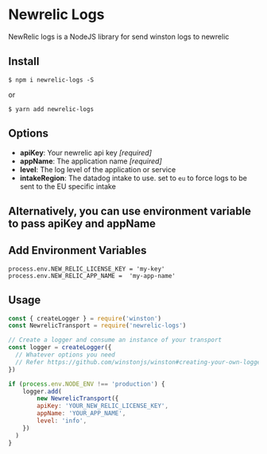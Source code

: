 
# Newrelic Logs
NewRelic logs is a NodeJS library for send winston logs to newrelic

## Install
```console
$ npm i newrelic-logs -S
```
or
```console
$ yarn add newrelic-logs
```

## Options
- **apiKey**: Your newrelic api key *[required]*
- **appName**: The application name *[required]*
- **level**: The log level of the application or service
- **intakeRegion**: The datadog intake to use. set to `eu` to force logs to be sent to the EU specific intake

## Alternatively, you can use environment variable to pass apiKey and appName
## Add Environment Variables

```node
process.env.NEW_RELIC_LICENSE_KEY = 'my-key'
process.env.NEW_RELIC_APP_NAME =  'my-app-name'
```

## Usage
```javascript
const { createLogger } = require('winston')
const NewrelicTransport = require('newrelic-logs')

// Create a logger and consume an instance of your transport
const logger = createLogger({
  // Whatever options you need
  // Refer https://github.com/winstonjs/winston#creating-your-own-logger
})

if (process.env.NODE_ENV !== 'production') {
    logger.add(
        new NewrelicTransport({
        apiKey: 'YOUR_NEW_RELIC_LICENSE_KEY',
        appName: 'YOUR_APP_NAME',
        level: 'info',
    })
  )
}

```

